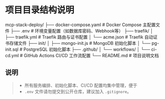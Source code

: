 # 项目目录结构说明

mcp-stack-deploy/
├── docker-compose.yaml         # Docker Compose 主配置文件
├── .env                       # 环境变量配置（如数据库密码、Webhook等）
├── traefik/
│   ├── traefik.yml            # Traefik 路由与证书配置
│   └── acme.json              # Traefik 自动证书存储文件
├── init/
│   ├── mongo-init.js          # MongoDB 初始化脚本
│   └── pg-init.sql            # PostgreSQL 初始化脚本
├── .github/
│   └── workflows/
│       └── ci-cd.yml          # GitHub Actions CI/CD 工作流配置
└── README.md                  # 项目说明文档

## 说明

> - 所有服务编排、初始化脚本、CI/CD 配置均集中管理，便于
> - `.env` 文件请勿提交到公开仓库，建议加入 `.gitignore`。
